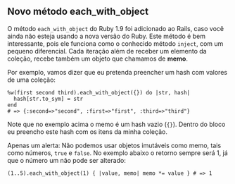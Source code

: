## Novo método each\_with\_object

O método `each_with_object` do Ruby 1.9 foi adicionado ao Rails, caso você ainda não esteja usando a nova versão do Ruby. Este método é bem interessante, pois ele funciona como o conhecido método `inject`, com um pequeno diferencial. Cada iteração além de receber um elemento da coleção, recebe também um objeto que chamamos de **memo**.

Por exemplo, vamos dizer que eu pretenda preencher um hash com valores de uma coleção:

	%w(first second third).each_with_object({}) do |str, hash|
	  hash[str.to_sym] = str
	end
	# => {:second=>"second", :first=>"first", :third=>"third"}

Note que no exemplo acima o memo é um hash vazio (`{}`). Dentro do bloco eu preencho este hash com os itens da minha coleção.

Apenas um alerta: Não podemos usar objetos imutáveis como memo, tais como números, `true` e `false`. No exemplo abaixo o retorno sempre será 1, já que o número um não pode ser alterado:

	(1..5).each_with_object(1) { |value, memo| memo *= value } # => 1
